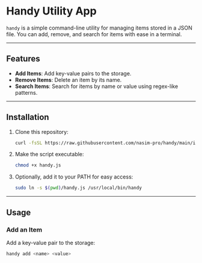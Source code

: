 # Handy Utility App

`handy` is a simple command-line utility for managing items stored in a JSON file. You can add, remove, and search for items with ease in a terminal.

---

## Features

- **Add Items**: Add key-value pairs to the storage.
- **Remove Items**: Delete an item by its name.
- **Search Items**: Search for items by name or value using regex-like patterns.

---

## Installation

1. Clone this repository:
    ```bash
    curl -fsSL https://raw.githubusercontent.com/nasim-pro/handy/main/install.sh | bash
    ```

2. Make the script executable:
    ```bash
    chmod +x handy.js
    ```

3. Optionally, add it to your PATH for easy access:
    ```bash
    sudo ln -s $(pwd)/handy.js /usr/local/bin/handy
    ```

---

## Usage

### Add an Item
Add a key-value pair to the storage:
```bash
handy add <name> <value>
